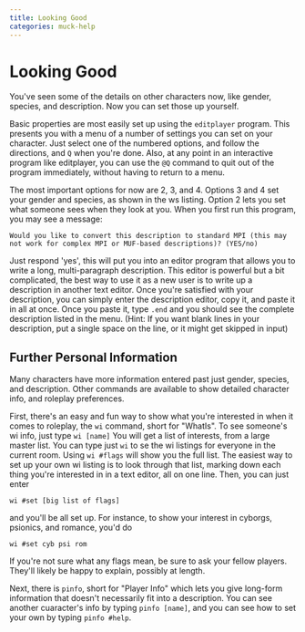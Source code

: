 ```yaml
---
title: Looking Good
categories: muck-help
---
```

# Looking Good

You've seen some of the details on other characters now, like gender, species, and description.  Now you can set those up yourself.

Basic properties are most easily set up using the `editplayer` program.  This presents you with a menu of a number of settings you can set on your character. Just select one of the numbered options, and follow the directions, and `Q` when you're done.  Also, at any point in an interactive program like editplayer, you can use the `@Q` command to quit out of the program immediately, without having to return to a menu.

The most important options for now are 2, 3, and 4.  Options 3 and 4 set your gender and species, as shown in the ws listing. Option 2 lets you set what someone sees when they look at you.  When you first run this program, you may see a message:

    Would you like to convert this description to standard MPI (this may not work for complex MPI or MUF-based descriptions)? (YES/no)

Just respond 'yes', this will put you into an editor program that allows you to write a long, multi-paragraph description.  This editor is powerful but a bit complicated, the best way to use it as a new user is to write up a description in another text editor.  Once you're satisfied with your description, you can simply enter the description editor, copy it, and paste it in all at once.  Once you paste it, type `.end` and you should see the complete description listed in the menu. (Hint: If you want blank lines in your description, put a single space on the line, or it might get skipped in input)

## Further Personal Information

Many characters have more information entered past just gender, species, and description.  Other commands are available to show detailed character info, and roleplay preferences.

First, there's an easy and fun way to show what you're interested in when it comes to roleplay, the `wi` command, short for "WhatIs".  To see someone's wi info, just type `wi [name]`  You will get a list of interests, from a large master list.  You can type just `wi` to se the wi listings for everyone in the current room.  Using `wi #flags` will show you the full list.  The easiest way to set up your own wi listing is to look through that list, marking down each thing you're interested in in a text editor, all on one line.  Then, you can just enter

    wi #set [big list of flags]

and you'll be all set up.  For instance, to show your interest in cyborgs, psionics, and romance, you'd do

    wi #set cyb psi rom

If you're not sure what any flags mean, be sure to ask your fellow players.  They'll likely be happy to explain, possibly at length.

Next, there is `pinfo`, short for "Player Info" which lets you give long-form information that doesn't necessarily fit into a description.  You can see another cuaracter's info by typing `pinfo [name]`, and you can see how to set your own by typing `pinfo #help`.
